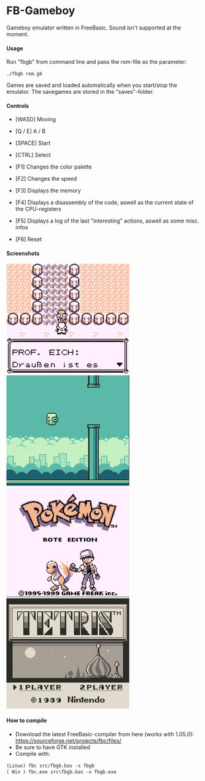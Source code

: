 # FB-Gameboy
Gameboy emulator written in FreeBasic.
Sound isn't supported at the moment.

#### Usage
Run "fbgb" from command line and pass the rom-file as the parameter:
```
./fbgb rom.gb
```
Games are saved and loaded automatically when you start/stop the emulator. The savegames are stored in the "saves"-folder.

#### Controls
- [WASD] Moving
- [Q / E] A / B
- [SPACE] Start
- [CTRL] Select

- [F1] Changes the color palette
- [F2] Changes the speed
- [F3] Displays the memory
- [F4] Displays a disassembly of the code, aswell as the current state of the CPU-registers
- [F5] Displays a log of the last "interesting" actions, aswell as some misc. infos
- [F6] Reset

#### Screenshots
![Bild](https://github.com/IchMagBier/FB-Gameboy/blob/master/screens/bild1.png)![Bild](https://github.com/IchMagBier/FB-Gameboy/blob/master/screens/bild3.png)![Bild](https://github.com/IchMagBier/FB-Gameboy/blob/master/screens/bild2.png)![Bild](https://github.com/IchMagBier/FB-Gameboy/blob/master/screens/bild4.png)

#### How to compile
- Download the latest FreeBasic-compiler from here (works with 1.05.0):
https://sourceforge.net/projects/fbc/files/
- Be sure to have GTK installed
- Compile with:
```
(Linux) fbc src/fbgb.bas -x fbgb
( Win ) fbc.exe src\fbgb.bas -x fbgb.exe
```


